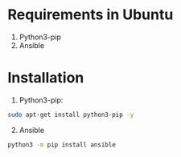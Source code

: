# Requirements in Ubuntu 
1. Python3-pip
2. Ansible

# Installation
1. Python3-pip:
```bash
sudo apt-get install python3-pip -y
```
2. Ansible
```bash
python3 -m pip install ansible 
```
